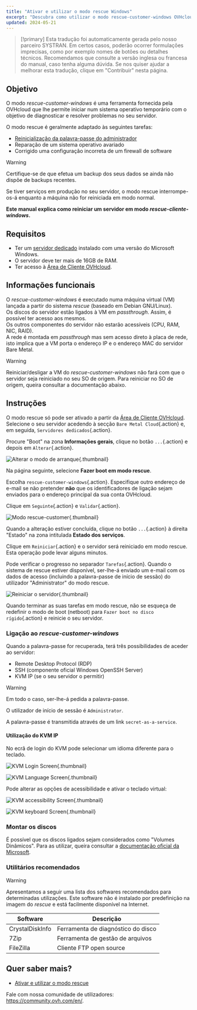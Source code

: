 ```yaml
---
title: "Ativar e utilizar o modo rescue Windows"
excerpt: "Descubra como utilizar o modo rescue-customer-windows OVHcloud para solucionar problemas com o seu servidor dedicado"
updated: 2024-05-21
---
```


> [!primary]
> Esta tradução foi automaticamente gerada pelo nosso parceiro SYSTRAN. Em certos casos, poderão ocorrer formulações imprecisas, como por exemplo nomes de botões ou detalhes técnicos. Recomendamos que consulte a versão inglesa ou francesa do manual, caso tenha alguma dúvida. Se nos quiser ajudar a melhorar esta tradução, clique em "Contribuir" nesta página.
>

## Objetivo

O modo *rescue-customer-windows* é uma ferramenta fornecida pela OVHcloud que lhe permite iniciar num sistema operativo temporário com o objetivo de diagnosticar e resolver problemas no seu servidor.

O modo rescue é geralmente adaptado às seguintes tarefas:

- [Reinicialização da palavra-passe do administrador](/pages/bare_metal_cloud/dedicated_servers/rcw-changing-admin-password-on-windows)
- Reparação de um sistema operativo avariado
- Corrigido uma configuração incorreta de um firewall de software

> [!warning]
>
> Certifique-se de que efetua um backup dos seus dados se ainda não dispõe de backups recentes.
>
> Se tiver serviços em produção no seu servidor, o modo rescue interrompe-os-á enquanto a máquina não for reiniciada em modo normal.
>

**Este manual explica como reiniciar um servidor em modo *rescue-cliente-windows*.**

## Requisitos

- Ter um [servidor dedicado](/links/bare-metal/bare-metal) instalado com uma versão do Microsoft Windows.
- O servidor deve ter mais de 16GB de RAM.
- Ter acesso à [Área de Cliente OVHcloud](/links/manager).

## Informações funcionais

O *rescue-customer-windows* é executado numa máquina virtual (VM) lançada a partir do sistema *rescue* (baseado em Debian GNU/Linux).<br>
Os discos do servidor estão ligados à VM em *passthrough*. Assim, é possível ter acesso aos mesmos.<br>
Os outros componentes do servidor não estarão acessíveis (CPU, RAM, NIC, RAID).<br>
A rede é montada em *passthrough* mas sem acesso direto à placa de rede, isto implica que a VM porta o endereço IP e o endereço MAC do servidor Bare Metal.

> [!warning]
>
> Reiniciar/desligar a VM do *rescue-customer-windows* não fará com que o servidor seja reiniciado no seu SO de origem.
> Para reiniciar no SO de origem, queira consultar a documentação abaixo.

## Instruções

O modo rescue só pode ser ativado a partir da [Área de Cliente OVHcloud](/links/manager). Selecione o seu servidor acedendo à secção `Bare Metal Cloud`{.action} e, em seguida, `Servidores dedicados`{.action}.

Procure "Boot" na zona **Informações gerais**, clique no botão `...`{.action} e depois em `Alterar`{.action}.

![Alterar o modo de arranque](images/rescue-mode-001.png){.thumbnail}

Na página seguinte, selecione **Fazer boot em modo rescue**.

Escolha `rescue-customer-windows`{.action}. Especifique outro endereço de e-mail se não pretender **não** que os identificadores de ligação sejam enviados para o endereço principal da sua conta OVHcloud.

Clique em `Seguinte`{.action} e `Validar`{.action}.

![Modo rescue-customer](images/manager-rescue-windows-menu.png){.thumbnail}

Quando a alteração estiver concluída, clique no botão `...`{.action} à direita "Estado" na zona intitulada **Estado dos serviços**.

Clique em `Reiniciar`{.action} e o servidor será reiniciado em modo rescue. Esta operação pode levar alguns minutos.

Pode verificar o progresso no separador `Tarefas`{.action}. Quando o sistema de rescue estiver disponível, ser-lhe-á enviado um e-mail com os dados de acesso (incluindo a palavra-passe de início de sessão) do utilizador "Administrator" do modo rescue.

![Reiniciar o servidor](images/rescue-mode-02.png){.thumbnail}

Quando terminar as suas tarefas em modo rescue, não se esqueça de redefinir o modo de boot (netboot) para `Fazer boot no disco rígido`{.action} e reinicie o seu servidor.

### Ligação ao *rescue-customer-windows*

Quando a palavra-passe for recuperada, terá três possibilidades de aceder ao servidor:

- Remote Desktop Protocol (RDP)
- SSH (componente oficial Windows OpenSSH Server)
- KVM IP (se o seu servidor o permitir)

> [!warning]
>
> Em todo o caso, ser-lhe-á pedida a palavra-passe.
>
> O utilizador de início de sessão é `Administrator`.
>
> A palavra-passe é transmitida através de um link `secret-as-a-service`.

#### Utilização do KVM IP

No ecrã de login do KVM pode selecionar um idioma diferente para o teclado.

![KVM Login Screen](images/rescue-kvm-login-screen.png){.thumbnail}

![KVM Language Screen](images/rescue-kvm-login-language.png){.thumbnail}

Pode alterar as opções de acessibilidade e ativar o teclado virtual:

![KVM accessibility Screen](images/rescue-kvm-login-accessibility.png){.thumbnail}

![KVM keyboard Screen](images/rescue-kvm-login-keyboard.png){.thumbnail}

### Montar os discos

É possível que os discos ligados sejam considerados como "Volumes Dinâmicos". Para as utilizar, queira consultar a [documentação oficial da Microsoft](https://learn.microsoft.com/en-us/troubleshoot/windows-server/backup-and-storage/troubleshoot-disk-management#a-dynamic-disks-status-is-foreign).

### Utilitários recomendados

> [!warning]
>
> Apresentamos a seguir uma lista dos softwares recomendados para determinadas utilizações.
> Este software não é instalado por predefinição na imagem do *rescue* e está facilmente disponível na Internet.

| Software | Descrição |
| --- | --- |
| CrystalDiskInfo | Ferramenta de diagnóstico do disco |
| 7Zip | Ferramenta de gestão de arquivos |
| FileZilla | Cliente FTP open source |

## Quer saber mais?

- [Ativar e utilizar o modo rescue](/pages/bare_metal_cloud/dedicated_servers/rescue_mode)

Fale com nossa comunidade de utilizadores: <https://community.ovh.com/en/>.

